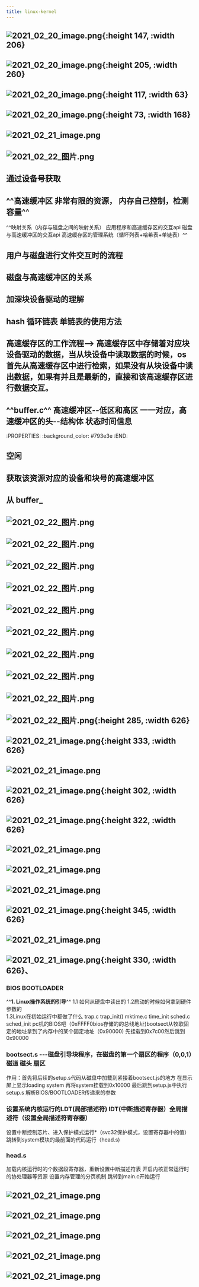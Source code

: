 ```yaml
---
title: linux-kernel
---
```


## ![2021_02_20_image.png](https://cdn.logseq.com/%2F7aa8ab99-753a-4230-847b-43a1c3a3ef4729ba0663-a242-444d-bc0e-cac4b7768dd72021_02_20_image.png?Expires=4767434411&Signature=DYd~-Q8aul06YV6hRml0dq17KV2IGGxwjt6MdFXS3ETy9jVXOAc8A0Zx33pQ4Y6oBMo3PZOD-A-q5QXuvOeq-3GXNrBsAa4s-zniMuBgxu93DMoPZZOBfEMnnsFvDNSip8FK-eCrDffz9CfFoAa1PlrgjwSjGCElOboSwRYrHNfcgVz3zUV3erEUU2QpdZXgDPS4jGVLhMTUVq~R6hMbc~3dUOMxzrfxOdMwVzoyRoWuYB8sJFOnozgUqjq6duhRma1lPa6Z92Euyzv03cBVxNX-DQNZn3QPx84Rc~XqpD8L804rRkKCsgaxo3MLmDEfJHOvM-ljhdKkzy~4mw5TLA__&Key-Pair-Id=APKAJE5CCD6X7MP6PTEA){:height 147, :width 206}
## ![2021_02_20_image.png](https://cdn.logseq.com/%2F7aa8ab99-753a-4230-847b-43a1c3a3ef4792502267-d22b-44e6-b726-da452c0d90262021_02_20_image.png?Expires=4767434681&Signature=WqMKFvfTnuRv0mQ-ABw2FctE2vtHB9HXV~wtDUyRpmVud5ZLsKcF5E0PTigkB13AlcMhIXL5Xi5TQnw7~Ga1Y2UNFlP8~hlNLPFuwb1h4vus-ddwuqMcaDNFEucnxz1S2OEhM-NWQ~0rbxcwSxiSH22bzR5OksGmlUqfZRyyHIPfi5jnvhbsIgVZtgoukzT4vdw5lCxnPLBUDQ2N-ybT8OKYl1raRuD1JjdUfBZGvQcMsiwggcunyHVAsFyqGhcqnT9vjMxDSyAKI8WtQZqzLEq3eYdvCkJIAxwK4pfA272GPI0WdT~pj5FY85zlMsgW0VS9gakzcziuM5tYmwNqNg__&Key-Pair-Id=APKAJE5CCD6X7MP6PTEA){:height 205, :width 260}
## ![2021_02_20_image.png](https://cdn.logseq.com/%2F7aa8ab99-753a-4230-847b-43a1c3a3ef47971cc4d6-97d9-4b3e-bf88-bea1ff36ceea2021_02_20_image.png?Expires=4767435390&Signature=jwSUleyk4sS4rq6eAO5RmpTbxx5oGKirjHPMfO9PDVzLtL3pDN4OJValVLUSFWKc2epGQwtyky54WeG~ZDgNAEVrnhd713zP2nXXXQxepbo-thbFsuPVRoHUZ5g7f7ITno4-KyNgGhQUPDx5ZG31k85md-SK3EN193UOwyygeQkPwUifcYBR4NMK7klqofRKJzmcZTIaxlXOyVJiOXtRE5oFNBPkAfkNU6FNpI5nD19Ck-mp9aTvZTAHOHqhrVPBnedFbs9dfaK9ZZgjKB8kZc1eb~eYXqDO6N~oWNe4RoX~PkVyqRWOwjQkmMfrgcnrcIWJb1WHF1KPV4d1I4YsHg__&Key-Pair-Id=APKAJE5CCD6X7MP6PTEA){:height 117, :width 63}
## ![2021_02_20_image.png](https://cdn.logseq.com/%2F7aa8ab99-753a-4230-847b-43a1c3a3ef4777d390ca-7f5e-48f5-bafb-ec5042cef9fd2021_02_20_image.png?Expires=4767435720&Signature=fhV3x~~OnZ~zvWxxiQRXL1ocrf~WJLzpS8oxethftV1nyvOmQN-qnwGlB~hgQsg~3twVKHP72r6frs~HToWET0qej94r-kWwkN1dXclnx03NUmXrO6M6v-847rLKoViYnhbngL9-y3zx493wIvtfEqvWBvgN-FALeUwvU2H-ZZY9PZqynwWKHJv3yt2OA9MDyJmSnCRE-hIFGIo9FLWFjFqUH3WoGkKG1Va5J8HDGR8n~Flzwiz-bumLE~Fr4GTDKnYHc15TIMrbj10gTO~bdfrNvN5LUH4h0vkReV0M12eVNIkzeOXaLwOWvEAylBUPNLwVE2Hihpw2eczwQ5JKzg__&Key-Pair-Id=APKAJE5CCD6X7MP6PTEA){:height 73, :width 168}
##
## ![2021_02_21_image.png](https://cdn.logseq.com/%2F7aa8ab99-753a-4230-847b-43a1c3a3ef47f8262a5a-2715-4559-93fb-5201b4fd69362021_02_21_image.png?Expires=4767439635&Signature=Ey9hGnBuNmoq1sOKKf~PNwXyeoGNlvBKsO4olD8g9y-8cusv2qAbZimMg0rsM~PL0Cl0RQFaLk7W9u67YBctHerHuYutIANkcP2CKSZMgMihTi1aR-9BY9AB1q7sxmCQCcBAm-xcgpinlF15FgAyxY4RMWssU9z7bR4o1aHWbeXoA4rHBpjwjOUiIHleZsU6U5lHGZR5P8cdanDHBEfcleeaVYZoyPOGJykt8Pvh~i4fEgjn81jjvIHqQFrYShb25ct8KLobaGPngnZytUP8d8rueWxCHqy~uHmgVH5Hqg5IJjPHBWMGFMf7zEE0KoPgcTGlTuIRC~gpqTI2-pwtOw__&Key-Pair-Id=APKAJE5CCD6X7MP6PTEA)
## ![2021_02_22_图片.png](https://cdn.logseq.com/%2F7aa8ab99-753a-4230-847b-43a1c3a3ef47d2de43d4-0473-4ba7-98ec-849b04bd776e2021_02_22_%E5%9B%BE%E7%89%87.png?Expires=4767576773&Signature=f78R9bAiXhHYy6U5VHsGcOum6C0G2qqgm6MZPwfJr~fNSuFT4DhEoYra20vUX74YR4Teoh98yazarCcwCh96cdQDfkGEpfj5m1ao7~2ffiT8~NUEy03BGsVif3JZgl2hX3PwNzWlcwJqrk7w~zhXFCXLW6qVnTEd7sptSNiDlq-J-Ci4Uux8BlaQXyVnu98Gax11DrJ9oUXw6YEWf6lFs4c-FLebOS09h2S~UJamGpKKEMLTFgNNt6TU4O4NCqpGCXDEcYg~sbAvKVsSqdMkNEKmb8le7rfdLIFdEFPWqyeQ-NLFUcoJ-Jz~VV9NN8sFwJOXGw0DZOR0WcgHi6pdzQ__&Key-Pair-Id=APKAJE5CCD6X7MP6PTEA)
##
## 通过设备号获取
## ^^高速缓冲区 非常有限的资源， 内存自己控制，检测容量^^
^^映射关系（内存与磁盘之间的映射关系） 应用程序和高速缓存区的交互api 磁盘与高速缓冲区的交互api 高速缓存区的管理系统（循坏列表+哈希表+单链表）^^
## 用户与磁盘进行文件交互时的流程
## 磁盘与高速缓冲区的关系
## 加深块设备驱动的理解
## hash 循环链表 单链表的使用方法
## 高速缓存区的工作流程--> 高速缓存区中存储着对应块设备驱动的数据，当从块设备中读取数据的时候，os首先从高速缓存区中进行检索，如果没有从块设备中读出数据，如果有并且是最新的，直接和该高速缓存区进行数据交互。
## ^^buffer.c^^ 高速缓冲区--低区和高区 一一对应，高速缓冲区的头--结构体 状态时间信息
:PROPERTIES:
:background_color: #793e3e
:END:
## 空闲
## 获取该资源对应的设备和块号的高速缓冲区
## 从 buffer_
## ![2021_02_22_图片.png](https://cdn.logseq.com/%2F7aa8ab99-753a-4230-847b-43a1c3a3ef47f2809db3-5bb8-4bbc-a0bb-9eb8cfc3169e2021_02_22_%E5%9B%BE%E7%89%87.png?Expires=4767591609&Signature=SwpUsVv2FFEFGpN0aRjBon9oOIEwPxg8B~n~gL7Gw~YJ5a2dPjsWGudx3VIXagF0dqDEL08b0OrfFdf~i7vP19T7-0vQpe5z5lBWo2~0Cyxyp4BDfIl3Kr7k8OomsBuZ~FFnAJFUoX7ignvdB4aWdxpmUa6rqtpsKa2bd0QjR7pWWL5hU233G0YVGpVeupwfhXoxV40akJmPyeLSRhc-pZOsXYdoG5EcLVGVschBZkJFw0R0CUN0LpaY9bl2dPmzNehS4sRz~UAIf0l5Q644IjejLrWTXL1BmZWQ97ZVRap6KWgaCo6DAACSalRgqy4D2YTcyAScVX2S9ffOw1wsSQ__&Key-Pair-Id=APKAJE5CCD6X7MP6PTEA)
## ![2021_02_22_图片.png](https://cdn.logseq.com/%2F7aa8ab99-753a-4230-847b-43a1c3a3ef47d49322c6-d2df-4a1d-bc2d-e490a21d8ae32021_02_22_%E5%9B%BE%E7%89%87.png?Expires=4767591313&Signature=PrOAxS67cYA4hiPBFpS9NjJeiNny9CY2ApSVYR5SyB2mz1yRj74h1okqz-YqnnGdgchJw9EiQgTy3dDMuWPpK-YjqsYpIHp~tI1C5heN0ZbeATbxVbn81PYdiRQ-HSQNlLw2pNqaeVtflQ8WKBeOyDZxB5jjVZrjnZCwGn3mNPAYp-TEQo4nvgYAonZy1tXA24JUDJseRzTD8BpDPk9FszlIQp1~36uU2lZrNH2SvnnMOp-8WrAp0cAXLeqa-Reo19DRqB8pCavzm2kw8yetzVZvetjozQw3YyDaArxSxKHtBnk~Thiofgof551k154a0-Fkhte0eVRs~QpAfycsHA__&Key-Pair-Id=APKAJE5CCD6X7MP6PTEA)
##
## ![2021_02_22_图片.png](https://cdn.logseq.com/%2F7aa8ab99-753a-4230-847b-43a1c3a3ef47c2b55f4c-b03a-45d5-877c-efeeee37dddd2021_02_22_%E5%9B%BE%E7%89%87.png?Expires=4767591251&Signature=RgknkGWbYRU49FAimnXj-blQA~Gyc0QCbddR~Dhbe3cDmJJ7R-uua1NglEXMAlSaiSniet-pfKLtfWkN23tJby2IO9wWQukAhp59fFxeY90p52GXa4ty7tKVg0ABX8VmGB-l8R7UttwvlNB5lViNwnUV2Mf2p3grcAoR22Orjd5ThoA8xvOUVgoo9x46iPATrfOzok7cw6AyOfqHPnfnamOC5whdNkS9mxpRp5IqCoD-pe4E-dYUMMli7UtQNydfpBbU1Ad-nqgwBm2T8~SkAaYpBGnrmmfd91nTHuxEGbICC6U5CDf-UYHSw5-iYgdM2bKHKWjujkN27v24uC65iw__&Key-Pair-Id=APKAJE5CCD6X7MP6PTEA)
##
## ![2021_02_22_图片.png](https://cdn.logseq.com/%2F7aa8ab99-753a-4230-847b-43a1c3a3ef4746542ef5-c08d-4bfd-907b-163d72e038452021_02_22_%E5%9B%BE%E7%89%87.png?Expires=4767591009&Signature=SVuN6Ktcz3Uohb6K~0g2y7w7eMK~GbNPh90GaLWRaMOiihr8hi4QO5VMdyOuBBvGv7diL37KjjJS45dsIC~js14Bx4uT2f8hrcP-7NYA4Kjtqc879WL3ayCudIGl2FgsSNPjTGzk6s-NVc2c96u4YF1eFtSg0Omr2R6oqbASGZxnPAWyZkNLyVs2QiK3d976gsxdjfSiXP7Ka-X9msVdCeHiiTz9rg6IpdOv4Yh44J-MD0Jd-FwypRyA8JM-qAT1ETzhUQzwo5o-V5aiVeniVjJfFgU~~qMyh1-ejhg~6Do3ul13OhZmh505WXo3KLt5U9QAp~uA2iglMUdGlW5~3Q__&Key-Pair-Id=APKAJE5CCD6X7MP6PTEA)
##
## ![2021_02_22_图片.png](https://cdn.logseq.com/%2F7aa8ab99-753a-4230-847b-43a1c3a3ef474f66eedc-6747-4309-b785-77ab2a9f7cfd2021_02_22_%E5%9B%BE%E7%89%87.png?Expires=4767585547&Signature=Gd2YNwJFBkaDT4wYGJ7-SyEs3M9~qt6W07JpD7NKDmuudJj696F0HYw~RRBEIBgzxZq9~KXAXEimNNHaZPIF2IKK2HZ06GXdoxUDh3-C3SqFAhd1txCQo9CiqsDq3mem6cVODBrE9PUJU5MGGl2pVuG9abkeLmTvOd4ksflxcO7eoEioxtBYXv6lsTpWqN~jSfUBSOK0PNFu21Pv6s79q1R1uKA4IGK5gsUwp6HWSK8AOD9su8ItrX28E04z7pyINm8Z4BTU2yVS8qygUYrvGvjLqFJ3hes7xmHt0KZOtXtRsrgGe4eb3D5ehrsoltAec6lZk~3iH2vb1f7iSnbdDg__&Key-Pair-Id=APKAJE5CCD6X7MP6PTEA)
##
## ![2021_02_22_图片.png](https://cdn.logseq.com/%2F7aa8ab99-753a-4230-847b-43a1c3a3ef478a031f3f-c104-4be8-a08d-a1e17c5fff0c2021_02_22_%E5%9B%BE%E7%89%87.png?Expires=4767581676&Signature=G61258vdncTWk902bdP-u39fBJklesUPNz-251Kussxj-9tHEMxSq2Pt89mLM4DFU5aVRPoOzxGgT7n2mf6GA7onk0X8LN3dp7rSjpLM5G272ttQOZbBDp5aLBhtvRKSkssgVnygrHpX8w1LFZqJoizIiEz~T575Ew6RCvPfWqrfjBsr6hAjclD7aLfR2RSbn8eW9CWqWmosIIIo7B6RhmTRaPIGUbFN52d10kKABKdqm6mYewkgzGNNeKewEBIMgGv-Ox3YReP1RhJah25~1-pZ7aLXtfdPT~k2HLH4sBUEFMUNlhi1ww52aDgPwTpKMgtdJl5s3QIpbrgHl35Vdg__&Key-Pair-Id=APKAJE5CCD6X7MP6PTEA)
##
## ![2021_02_22_图片.png](https://cdn.logseq.com/%2F7aa8ab99-753a-4230-847b-43a1c3a3ef47f37da039-607f-42fb-8ad0-33d312b4a4452021_02_22_%E5%9B%BE%E7%89%87.png?Expires=4767581461&Signature=Y5oPJWWEkGql2E-ENgKLMoPNY0xlA1TfINCQF45tMlVr4P8sh33eIKoJKjS3uNJMvL7wpUpt1~l-9HsJdxeDP7ZayFuse8POPzK9XZPI8ho2gXKPLYNj2Pz3L9T14nJRAZ4lJz93AIUCJA99wriXZk7jnR8Rqwb9uNH3r4Uc4DjFFXq-4CX0dPzZvh-enA0f1FHBmSmR0-VRNYGeoGSwgE~SxK1MWHre~Duetz6tW~Sf003zHq9WnPFdBMCYGWg2g~Jx9aTZ9OvCVeyjVk~oundkXbHtRgGvRxHecJOqnUWCVfdxwdgTVwnhFADLpvcyUvW7MmKuI2Z7Lk4G18eOYA__&Key-Pair-Id=APKAJE5CCD6X7MP6PTEA)
##
## ![2021_02_22_图片.png](https://cdn.logseq.com/%2F7aa8ab99-753a-4230-847b-43a1c3a3ef47d9efcfd1-65ab-4fd4-97c0-4c0d562c37d12021_02_22_%E5%9B%BE%E7%89%87.png?Expires=4767580342&Signature=dFDmoVaSRABTr~DdJsyEPpBwPIAE9rZ4yt9fVj44YxQEsRUib3uoz6WhjgIaU~xDKh24-7s0MqlJ0p4ixfUbNyn9v5SkSQVMTyCaqJo5XjEQHF0MaZyLNSc3SA~vBrA4doFP0AwulpEiPkmOeUQWcpAbLE5A5O0SNQUnRPUKmpwKgxTgpX5SiAHmmGwZ93Np6r170PCnTZisqowQDBkkSe3NPln45nb0up-FqMsaWrN-AaMSpm3Kjc2ckoTrEIv1ojvqE5EYhqqEJqCT82zqqID7OQkwF-J7KXMGyBR5k~pSFuagIs5idvc6Ru1ErFtWGEj~7VhSqxU6UsmNhImVag__&Key-Pair-Id=APKAJE5CCD6X7MP6PTEA)
## ![2021_02_22_图片.png](https://cdn.logseq.com/%2F7aa8ab99-753a-4230-847b-43a1c3a3ef473b812396-c0e0-4674-b93f-bbae2e82f2ae2021_02_22_%E5%9B%BE%E7%89%87.png?Expires=4767576846&Signature=Q3vdCvJjjD4RdF1oKSfaojQwEWyOfo0XviEkrRsFL9YLWi~shXh2BhJJkTjrTMYQzTuTwzOdcoAbr4qZPqZXDDg-YuNUXsUxWCLAPTF-iohCwv16pnUnqD389vMou9N~LpPCGuUrZghdaUGUMfGKHV2V-ohKs2Vi2rHgebKYb~RYowue1zu7nVpV0E4laQBezHn7DezS4aqk9H7yucNPXWL23Re4KvKdYZem6EIT6Vq0-QvWfO9FSD~Vvb4-7iYZ4HUxDDPoNKbKDU9~xUhFVSPu97d-1gX50E21qju-55NBR8MHRUcpA5wG0oECLReIqxIACqBw1q32TWswfEngLg__&Key-Pair-Id=APKAJE5CCD6X7MP6PTEA)
##
## ![2021_02_22_图片.png](https://cdn.logseq.com/%2F7aa8ab99-753a-4230-847b-43a1c3a3ef476f0ed879-3f66-435a-aced-db234d4fd19e2021_02_22_%E5%9B%BE%E7%89%87.png?Expires=4767576367&Signature=VN37kdjZkLbuZfVUC5vdzzoYID7JteQWCzcjbVkhpqQchgT~0~VttfC8fukMtBnpGcr24QH5RBkV1GoFhiP-wygFoAd~Be2VxD3p0PFQHZ8NYvB11HkwxtuwLJ8ftvlRC8Fikhaxhy~A9wWkaT9sbIwf3V2vz14Bl7IY8-VFpNZEwVJYhzjdSjgW2nON5Ap42ZbERAK1biTCCVg2Y-f5qfDIVCpaEJkxD0WJVNnZyRFyY7WgrJ6N-zpqie2LbWSDj9d2sRNozvRyI3eYH3G1hr3Kolf~SoUL1oEjKEYOXp1qNrzusUpFam3FREYT3DeoddSrB-2WrytYF~ManYukVg__&Key-Pair-Id=APKAJE5CCD6X7MP6PTEA){:height 285, :width 626}
## ![2021_02_21_image.png](https://cdn.logseq.com/%2F7aa8ab99-753a-4230-847b-43a1c3a3ef4737fc24ea-abdf-4de8-bdd4-71fe6e7d9ed62021_02_21_image.png?Expires=4767438788&Signature=DPbo~sFyp8LeGra-VkgQU~NdYzyig0tH8if8hI1LqeNryPk5ITFXRZjERLeF8UFF2VSuTuoSA8emoxEomdv-OLAdD5x19pHtQPWLlnf~U5Zd0FKnfnOuHG509MJrpJP0ux8GFbnTSqqIhl02f3u7WxL8-9Or7c~6~hgBdu-~-3Y-MkwEr6mUyEQ8LcQkZbT6ytu~aJX0mwD70E5aZK0nfUuL6doL7E2kYaigljCLoUx6m-KAdhWLbr4OSh21lv2H27oqzDQSH75rOvO6X0m7Iwl2N6IuhA4Mpf52D3G57HZ~I6PaLe~Z-LoNya98Xcy-b3dtsOosilt33HeT0HTMiw__&Key-Pair-Id=APKAJE5CCD6X7MP6PTEA){:height 333, :width 626}
##
##
## ![2021_02_21_image.png](https://cdn.logseq.com/%2F7aa8ab99-753a-4230-847b-43a1c3a3ef470148afd0-a98d-4e9c-a14e-d4a3fa38b8942021_02_21_image.png?Expires=4767440207&Signature=P6oz-uLg72Ww0zf~3EyTw0lDIzwD8qpakQttLlJcc-ngMb0bCqRV95UqtUQnzE31b02lq~psmLyXnQ3s5XiI~bHuiEQcSrwy147cSJzzL-ud9gF6b--B2hpPaP7FEo7InwYsGN5a1xju1JS~Ul3T3cKbRTULyDQlPJkzXwL3PjOHhbNVFqBDXyAKgJWLcqxWpXRvutSiuR9IONZT1OWtyIrYchDf2eoO0TlLcDOxyz~trAZS2axR6lWcQ7oaCsZYdtwGayrqztJjDjFyVt3xSjAHNoi9VO8NjhKFqc-7Izq3w45iuWf~Dq6emY-8OS~-fwe8yJanHqvxGsxvye~Zbg__&Key-Pair-Id=APKAJE5CCD6X7MP6PTEA)
##
##
##
## ![2021_02_21_image.png](https://cdn.logseq.com/%2F7aa8ab99-753a-4230-847b-43a1c3a3ef4750389b19-a1b6-466b-a33a-0d28ee69c2782021_02_21_image.png?Expires=4767438115&Signature=SgtVwBCP3pgmuMtxECcj2Y0G79j4Z~7nmVGp0g9B01~k3O15dXdKkKHcHKEK3TjFaoEVk9U2-okv5j0EGAue6tJMl1qRec3P~ZsBIDpzk1Pl5ZCxnRHpGvsKAIS0b6DI~jhCPpSa7ulCpX6Ww1a4YyJJqbG6CswonJZ-gAVRaiuRsMUlOzqpR7UztE5bVXRcK1Nlk9BHQma1~Ri5QPux3eVJraQXqyCw5SbNCAFY8j-1C2giSO-Adjb3ZTye~WvPK5mkGelF0pDF6w526oxqA41icxXghmjWWrxI6g2Md-TLn9VDFcDsPhuAKTvS1se0iScZHxAP6Alcko1OVaTwMA__&Key-Pair-Id=APKAJE5CCD6X7MP6PTEA){:height 302, :width 626}
##
##
## ![2021_02_21_image.png](https://cdn.logseq.com/%2F7aa8ab99-753a-4230-847b-43a1c3a3ef47ebe44c4e-42aa-49e6-b2e3-fd84179d25a72021_02_21_image.png?Expires=4767440951&Signature=Yq~-kwG0~8e4BJvrymsCP1h~l780as7AQzNkKsYi7DRxsZnjXFi6f5uWq-dB-v-QUp0fCZ7BmG~RS5fvJ0-vHOL8I7gbtLxw~0nlTQ9trsKoLtx~8Ai8RXVSVmvXR2bC4BZcNIeWcUy0D9GT1XhPBGcshYax3C5CXcRHPsm-eImqFHWGiK9qzlqBff~Jx-V7q7e0IfEkee1syFuBwDnKfjcEJMNO8sI8HW4xyR6ITmOPYQkqFtipAqCpbn7WGAQRMpJGs8SMwquXQ39azVYUUf~3VdMbyYpEnS7W0dpjUqbZ9HNemzKIntLbs5lnBfmyMoVt1qf7DCdENw0TuPJ2ZQ__&Key-Pair-Id=APKAJE5CCD6X7MP6PTEA){:height 322, :width 626}
## ![2021_02_21_image.png](https://cdn.logseq.com/%2F7aa8ab99-753a-4230-847b-43a1c3a3ef47dcf543db-df82-4092-b9b7-b8d42df3e9a32021_02_21_image.png?Expires=4767475944&Signature=gc9SOCH7pR0a2TGieFRLBSaqrGmFZ6fWm0k5YLIiCRGpbKXTMIT6IY05iiIjjpSD~XmFfIUFDl~Sz~ZUy5S0YSOnV4ShPnxWoKqvJBF58a1azqknQOb6~u8R3b7i5oIcSpNV25YLWs9UYGmH5sQS~sMnbJAH2Kh-P0nJaJ4p7rAyjyqiEjgcEdydZz~dRiIX2JTnYM7iMkcLWw9SMs9dtgDlosMITNw~A6FKQkvOpdT7wrRQSRkeyfL02Z7eX6VD2bDkwyA7Enceq~ypnTqsWh0hBL2io8Pwv5PVoOBDpTltsk~a-2haOETXOt0jWA0ootCUMvv39SSrsp4JjBJsqQ__&Key-Pair-Id=APKAJE5CCD6X7MP6PTEA)
## ![2021_02_21_image.png](https://cdn.logseq.com/%2F7aa8ab99-753a-4230-847b-43a1c3a3ef4796501f36-06ad-4dae-ad50-e094bc6a5df12021_02_21_image.png?Expires=4767473089&Signature=MgrQBKr1TitC4a5XNr9IZ~0lywqhAY-BIxhrHrAODs1BARJYQfFf1exWVCzbriJdbsYoBDAQh0ybYTRO0AwyK6YkQ4SC2yrvuX3DBY5iDEt8OAEbZULoz0QQGX-QHk2iv2bK0R7boNjowG2hvK5U5eVcPE0VPiwaSGKKwoKteRIHEqDb59Wntclk5PqyYmc6mOy~w~wj3mfAMNTlMKNDGxbdP9BZKfqdhJ5sy5BSUWV~7RWcg1viUCSQ0bEXV5M9h3pyieYSrjx~sEBVzGg06tNL8yy1uLW68oQhSSYVyIoLn0-7bNsvtHxjndLXj9vRDfbPXsZmrY~GIS2rEp8EFw__&Key-Pair-Id=APKAJE5CCD6X7MP6PTEA)
##
##
## ![2021_02_21_image.png](https://cdn.logseq.com/%2F7aa8ab99-753a-4230-847b-43a1c3a3ef4742e18b12-2636-4e15-9631-39c9e0cd6ab62021_02_21_image.png?Expires=4767473134&Signature=dIUJfWXYn9R3OnezqZMtlOhuwemJtLWBZNG07Qm45RJT6k0-YvwElesF8ZLOnQ95Od1vTKCczsr8DX7kkpNxSnXEjexKWeKWI3dV6xNO~RdSXe2IJ24BR527QO3TkmwSm1d03~06huW5GzZikSZSZWRjZxNZEMg8ghWIH3aZVo5JUzNDCs2oxVBc4b0wdiO9Zov0MGq90pr3TCKjFzj2rg9z0~aPJheQSoVpxpYoTiiQWoxPneyh0zuiP3vpt4AeLTzPVl6NfMyu40lONF~0m~4UewTFwDUfDgwdR0DVnHnLeHX44eoy33C5j-jfNzG1PSRCSsbe5Gzt6o60~OeOHg__&Key-Pair-Id=APKAJE5CCD6X7MP6PTEA)
##
## ![2021_02_21_image.png](https://cdn.logseq.com/%2F7aa8ab99-753a-4230-847b-43a1c3a3ef473a19795d-cc62-4c4b-8ef5-5edb88edd8792021_02_21_image.png?Expires=4767475223&Signature=JgjRfdDH2cw7N8SOUw3rLBpG8r-E9fQrsS-8Vy1-FSBLmUogHH1wVPr0rD-um7akMCZH3CB1OJO9ZZlqEL7FuzwPRT7eUl~T093HLxb1dCqS4~Xvf4Qq3HQ2XG4izeBIV188NInRVLAr6LFAXXZJSdvW5rih8z~4Jc9CAvT3Lj6VkYxyvdGJDS5MTOyI5-Z6mZQA3jIaV1MFxawnsZqn0oyK2jM-9RMlcTQNAvzH1b0uX1aOKOCh3JjQbj~~FbpF0Oprj~xzYgigfevj0wmya7j45pDT3ZNcopEXMgGxiBRPTRYTuZpj6qH9s6E7t~qUkVnnCt-ZfvIFQ3COw4Hr2g__&Key-Pair-Id=APKAJE5CCD6X7MP6PTEA){:height 345, :width 626}
## ![2021_02_21_image.png](https://cdn.logseq.com/%2F7aa8ab99-753a-4230-847b-43a1c3a3ef47f242af6d-cc09-406c-8010-f2f08ac3d7452021_02_21_image.png?Expires=4767475401&Signature=fB~RjuG1b4fdLNfDWvlcrY9Z4KgrpozRpmgk03HzGjBlfnJ6GcXHXLuMVlFPHrjoxwRzPPJMFEPp1OhdBuS2gJFRTF5iqO4UHY98efL5pzhuyjPw7Y~ZMlKnlXHqC7hiWYWnGlyAwpq5a8xKsaLxaQuxmSFYOEQTYWkD4c3NcCfwDJOl1nXMySz~BHb1v4HRa0yq8NJc~gClKlIVbbXQ6ygr7s5m21A5sza9CvPdSTtY54oObQxdqzhYo0ccKxjzMC7tpQy9ijlVId56Q0pHA-mq6aaMjf~9Lx1Y95EkkqD0yKsUWZXoysRp9gEplZlB1mVOefbsO-xOutVm1mGaCQ__&Key-Pair-Id=APKAJE5CCD6X7MP6PTEA)
## ![2021_02_21_image.png](https://cdn.logseq.com/%2F7aa8ab99-753a-4230-847b-43a1c3a3ef472049d9e5-c86a-4ed4-85ce-47651751bf8c2021_02_21_image.png?Expires=4767475579&Signature=AG8LnLVvMPgoKREaqBbmygGAZr7jDSBOq~qTRef-RpEzVM57~MQ0uCj5HTapvB4aFD3eZzhycrhRurW6nmaejbo3Q~icOeiUVSFjNWXTVzafmucLQ5jEUAJMLmQfV~WmQVCg2aAm~TGXc73j0aV23tBPst0VcgSs7RnUN3utfeZqRncbyH4MiaF5dO0FA04OJTjhzUmDkdq3QukmqbnzY-ub~7MYgfSsQlg8z9jEwedAtF8MTRHkSu-ALCcbnhHUFGuPa8sXRSKDt9OCVbAC9b8p6O7rbRkqCHLrhJl-CTJhKk77b0nPBy5dwK3m3su-eDQun4zLM0VJXd9JMQL0rA__&Key-Pair-Id=APKAJE5CCD6X7MP6PTEA){:height 330, :width 626}、
### BIOS BOOTLOADER
^^**1. Linux操作系统的引导**^^
  1.1 如何从硬盘中读出的
  1.2启动的时候如何拿到硬件参数的  
  1.3Linux在初始运行中都做了什么
trap.c        trap_init()
mktime.c   time_init
sched.c     sched_init
pc机的BIOS吧（0xFFFF0bios存储的的总线地址)bootsect从牧歌固定的地址拿到了内存中的某个固定地址（0x90000) 先挂载到0x7c00然后跳到0x90000
### bootsect.s ---磁盘引导块程序，在磁盘的第一个扇区的程序（0,0,1）磁道 磁头 扇区
作用：首先将后续的setup.s代码从磁盘中加载到紧接着bootsect.js的地方
在显示屏上显示loading system 再将system挂载到0x10000
最后跳到setup.js中执行
setup.s
 解析BIOS/BOOTLOADER传递来的参数
### 设置系统内核运行的LDT(局部描述符) IDT(中断描述寄存器）全局描述符（设置全局描述符寄存器）
设置中断控制芯片、进入保护模式运行*（svc32保护模式，设置寄存器中的值）
跳转到system模块的最前面的代码运行（head.s)
### head.s
 加载内核运行时的个数据段寄存器，重新设置中断描述符表
开启内核正常运行时的协处理器等资源
设置内存管理的分页机制
跳转到main.c开始运行
## ![2021_02_21_image.png](https://cdn.logseq.com/%2F7aa8ab99-753a-4230-847b-43a1c3a3ef470e153fea-9cf8-43c1-9689-058888f2ef892021_02_21_image.png?Expires=4767478356&Signature=HFTharttCVdXrv1qPhz1jdtEFekojId5meNRsi2CpVjyfog1QXw6pBssuyDkOQU1Sst7YIXmuDpfnZNd2eel0j8dfN8r5ifNyCcKFxTtX4Lgrlbn3iN1tDPobhN8LBt9yuRcB1vmkPmoxeSaAPVQzIodX9M5jRTtvPfePzpcONwVzitfpPsGwcCmCShOMl6VkAMusafS6i341ksgI0oAnXd2uREJdLrBqtvdmLpoVwUuc1Ql5UnEHR0lrk7rVeltoVv6Qks3rUeACvGcVZx02meH9mU-U6uJ5YwOmSnrTXIRrJzAXnsNvwcJKtvaJSTTKCEpQXC0DEH3lDMxmr9mEA__&Key-Pair-Id=APKAJE5CCD6X7MP6PTEA)
##
## ![2021_02_21_image.png](https://cdn.logseq.com/%2F7aa8ab99-753a-4230-847b-43a1c3a3ef47551f4378-6497-4e43-b6c6-0b4e121f30872021_02_21_image.png?Expires=4767478684&Signature=e-uYRkj1OZJ3TyXd8g4Y7P~5H~VodPPv90u7Y~JpSrmANfBEeYHaRtwBhnggQSxbJx85YJyZ6hXdUG9I4mtteOXD-DgTIQB484cv0GmsaqVqH5mZkqN88xJO1TArsVrHzGrK9b4XuYV5nVROhCi32ZnFIYB1bduG9MqhwWg~VW08Au2A~Y8RHNvqq7B2khysrVe8iFPrkVLOAty~JOW~L0TWdBJqIxCQlF8EYAw6bpFMZr1GvbCR-5uDPKZwZnJQ2d5WrCmkrAbyIT67dFQZrE0FPXkEg9Pm1n-X59geQ6pzvLJyrGrpGLMXtvkSF4Th7lVw65~5CFDTx1I-WRP8tw__&Key-Pair-Id=APKAJE5CCD6X7MP6PTEA)
##
## ![2021_02_21_image.png](https://cdn.logseq.com/%2F7aa8ab99-753a-4230-847b-43a1c3a3ef4751a7d8c8-99d7-4dbb-99e5-6618a5197e452021_02_21_image.png?Expires=4767478950&Signature=ar5Qk5ZMc1hpDXd3pn87uOEpul-hEigPCftXxxlf~Cuw3MR~0pGU2EyWE9p~H31LVLj~kzrefNDSqxJZ5whv~MZEmHHxIZJJvBdhSL~p4ePI2zFtZf7xFzEKEeRwqjCVZzMFiScC5uMpy6dyKsFItTHQykpdHxYtJcmqv8u0~w--u4S6Jb1YW1x5Nb7WKkOjPtJXd6pxGRVgpm5SCDt3txyLKJ-rQXge1gMnvduX04kAzHvu412kDbWujx0OmSfFZ-QRMz-dFUDDlcPSIqtjyx3rQActwrrJtauh~wf63l5ZozVr2xYlQsqMIAF7tGhO-FG-6Ym2SH3dhV5eMCbdxA__&Key-Pair-Id=APKAJE5CCD6X7MP6PTEA)
## ![2021_02_21_image.png](https://cdn.logseq.com/%2F7aa8ab99-753a-4230-847b-43a1c3a3ef47fc720d9e-ee46-4373-8181-a286154f93502021_02_21_image.png?Expires=4767479199&Signature=UziQpXyGq3Uu1irf5qg5~gCF4CHHTCCPTRTR5zdKLxNUHp--WZr2sUf93h5e3L-RC2jaBLnEyu8~-1MghEHONWd-RNz-zN2ZKm4aR5jm9MusifOmfhpXVgp-ME1t1uMUXy84Gy2dJplmaRKcqsmuR3T8RpZIlhSPz3Pm0w~MSwsTLK5IjRYNNaHgvcBHjsNoAxsRYvHvtH8k0N8y-Ybw8hCbJrMKbtJhDH9re1hhTgyanOn6rWDppcYUpAIFKQdoKKKx4QHg0RbECpP8Momvz5ins8ogTnJyTAPgZRD75wYDqArmf2wXOoKKvaFzwKhJgXBZm62XFFB0AH-OMBmOMg__&Key-Pair-Id=APKAJE5CCD6X7MP6PTEA)
##
## ![2021_02_21_image.png](https://cdn.logseq.com/%2F7aa8ab99-753a-4230-847b-43a1c3a3ef4730928075-f07e-4de6-88cd-eced399dad242021_02_21_image.png?Expires=4767479725&Signature=HhRwnF0JWX2-3xr0d3mIEEk9X38RhploiJKj7KO6GElp9wKMRKNgdITYvYKSMUH8FJcP6q3Lbx9m8imlf4gm9FU3q65zWLcNQ2hjp4SJmu7MxcU4JswMDIKhkh-j~sT41y7AZcE3vhbbV8Wzn~sNS1-U14BjQuX41S3k7euPHtawHVRKLo1acSYug17WzpOfFw7ZT~rIkQydt9JJhCFTycoas3Hr5~I-f8KsJMqbceDqY0XmCApjOCl0i4W9VmnRuAjs1HEDxfxZ3XCNPXYG-QruDitsBsEULW-sEM4rxd~OsjjAV-BCT6Gb~KmTGqwlz11TMgDLMdkWaQDuSS7z5w__&Key-Pair-Id=APKAJE5CCD6X7MP6PTEA)

